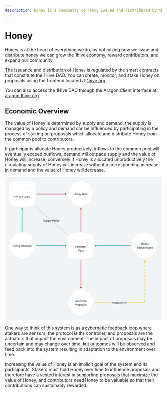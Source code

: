 ```yaml
---
description: Honey is a community currency issued and distributed by the 1Hive community.
---
```


# Honey

Honey is at the heart of everything we do, by optimizing how we issue and distribute honey we can grow the 1hive economy, reward contributors, and expand our community. 

The issuance and distribution of Honey is regulated by the smart contracts that constitute the 1Hive DAO. You can create, monitor, and stake Honey on proposals using the frontend located at [1hive.org](https://1hive.org/#/).

You can also access the 1Hive DAO through the Aragon Client interface at [aragon.1hive.org](https://aragon.1hive.org/#/0xe9869a0bbc8fb8c61b7d81c33fa2ba84871b3b0e) 

## Economic Overview

The value of Honey is determined by supply and demand, the supply is managed by a policy and demand can be influenced by participating in the process of staking on proposals which allocate and distribute Honey from the common pool to contributors.

If participants allocate Honey productively, inflows to the common pool will eventually exceed outflows, demand will outpace supply and the value of Honey will increase, conversely if Honey is allocated unproductively the circulating supply of Honey will increase without a corresponding increase in demand and the value of Honey will decrease. 

![Simplified Honey Stock and Flow Diagram](../../.gitbook/assets/honey-2x.png)

One way to think of this system is as a [cybernetic feedback loop ](https://en.wikipedia.org/wiki/Cybernetics)where stakers are sensors, the protocol is the controller, and proposals are the actuators that impact the environment. The impact of proposals may be uncertain and may change over time, but outcomes will be observed and feed back into the system resulting in adaptation to the environment over time. 

Increasing the value of Honey is an implicit goal of the system and its participants. Stakers must hold Honey over time to influence proposals and therefore have a vested interest in supporting proposals that maximize the value of Honey, and contributors need Honey to be valuable so that their contributions can sustainably rewarded. 

